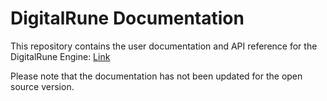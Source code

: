 # DigitalRune Documentation

This repository contains the user documentation and API reference for the DigitalRune Engine: [Link](http://digitalrune.github.io/DigitalRune-Documentation/)

Please note that the documentation has not been updated for the open source version.
